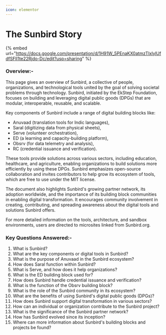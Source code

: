 ```yaml
---
icon: elementor
---
```


# The Sunbird Story

{% embed url="https://docs.google.com/presentation/d/1H91W_5PEnaKX0atmzTlxlylUfdfSFlI1te22Rjdo-Dc/edit?usp=sharing" %}

### Overview:-

This page gives an overview of Sunbird, a collective of people, organizations, and technological tools united by the goal of solving societal problems through technology. Sunbird, initiated by the EkStep Foundation, focuses on building and leveraging digital public goods (DPGs) that are modular, interoperable, reusable, and scalable.

Key components of Sunbird include a range of digital building blocks like:

* Anuvaad (translation tools for Indic languages),
* Saral (digitizing data from physical sheets),
* Serve (volunteer orchestration),
* ED (a learning and capacity-building platform),
* Obsrv (for data telemetry and analysis),
* RC (credential issuance and verification).

These tools provide solutions across various sectors, including education, healthcare, and agriculture, enabling organizations to build solutions more efficiently by using these DPGs. Sunbird emphasizes open-source collaboration and invites contributors to help grow its ecosystem of tools, which are free to use under the MIT license.

The document also highlights Sunbird's growing partner network, its adoption worldwide, and the importance of its building block communities in enabling digital transformation. It encourages community involvement in creating, contributing, and spreading awareness about the digital tools and solutions Sunbird offers.

For more detailed information on the tools, architecture, and sandbox environments, users are directed to microsites linked from Sunbird.org.

### Key Questions Answered:-

1. What is Sunbird?
2. What are the key components or digital tools in Sunbird?
3. What is the purpose of Anuvaad in the Sunbird ecosystem?
4. How does Saral function within Sunbird?
5. What is Serve, and how does it help organizations?
6. What is the ED building block used for?
7. How does Sunbird handle credential issuance and verification?
8. What is the function of the Obsrv building block?
9. What is the role of the Sunbird community in its ecosystem?
10. What are the benefits of using Sunbird's digital public goods (DPGs)?
11. How does Sunbird support digital transformation in various sectors?
12. How can an individual or organization contribute to the Sunbird project?
13. What is the significance of the Sunbird partner network?
14. How has Sunbird evolved since its inception?
15. Where can more information about Sunbird's building blocks and projects be found?
